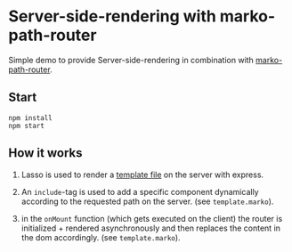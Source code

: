# Server-side-rendering with marko-path-router

Simple demo to provide Server-side-rendering in combination with [marko-path-router](https://github.com/charlieduong94/marko-path-router).

## Start

```
npm install
npm start
```

## How it works

1. Lasso is used to render a [template file](https://github.com/marko-js-samples/marko-lasso/blob/master/routes/index/template.marko) on the server with express.

2. An `include`-tag is used to add a specific component dynamically according to the requested path on the server. (see `template.marko`).

3. in the `onMount` function (which gets executed on the client) the router is initialized + rendered asynchronously and then replaces the content in the dom accordingly. (see `template.marko`).

